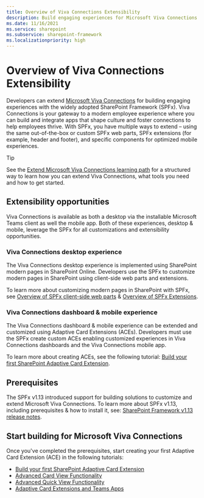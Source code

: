 ```yaml
---
title: Overview of Viva Connections Extensibility
description: Build engaging experiences for Microsoft Viva Connections with the SharePoint Framework.
ms.date: 11/16/2021
ms.service: sharepoint
ms.subservice: sharepoint-framework
ms.localizationpriority: high
---
```

# Overview of Viva Connections Extensibility

Developers can extend [Microsoft Viva Connections](https://www.microsoft.com/microsoft-viva) for building engaging experiences with the widely adopted SharePoint Framework (SPFx). Viva Connections is your gateway to a modern employee experience where you can build and integrate apps that shape culture and foster connections to help employees thrive. With SPFx, you have multiple ways to extend – using the same out-of-the-box or custom SPFx web parts, SPFx extensions (for example, header and footer), and specific components for optimized mobile experiences.

> [!TIP]
> See the [Extend Microsoft Viva Connections learning path](https://aka.ms/m365/dev/learn/connections) for a structured way to learn how you can extend Viva Connections, what tools you need and how to get started.

## Extensibility opportunities

Viva Connections is available as both a desktop via the installable Microsoft Teams client as well the mobile app. Both of these experiences, desktop & mobile, leverage the SPFx for all customizations and extensibility opportunities.

### Viva Connections desktop experience

The Viva Connections desktop experience is implemented using SharePoint modern pages in SharePoint Online. Developers use the SPFx to customize modern pages in SharePoint using client-side web parts and extensions.

To learn more about customizing modern pages in SharePoint with SPFx, see [Overview of SPFx client-side web parts](../web-parts/overview-client-side-web-parts.md) & [Overview of SPFx Extensions](../extensions/overview-extensions.md).

### Viva Connections dashboard & mobile experience

The Viva Connections dashboard & mobile experience can be extended and customized using Adaptive Card Extensions (ACEs). Developers must use the SPFx create custom ACEs enabling customized experiences in Viva Connections dashboards and the Viva Connections mobile app.

To learn more about creating ACEs, see the following tutorial: [Build your first SharePoint Adaptive Card Extension](get-started/build-first-sharepoint-adaptive-card-extension.md).

## Prerequisites

The SPFx v1.13 introduced support for building solutions to customize and extend Microsoft Viva Connections. To learn more about SPFx v1.13, including prerequisites & how to install it, see: [SharePoint Framework v1.13 release notes](../release-1.13.md).

## Start building for Microsoft Viva Connections

Once you've completed the prerequisites, start creating your first Adaptive Card Extension (ACE) in the following tutorials:

- [Build your first SharePoint Adaptive Card Extension](get-started/build-first-sharepoint-adaptive-card-extension.md)
- [Advanced Card View Functionality](get-started/advanced-card-view-functionality.md)
- [Advanced Quick View Functionality](get-started/advanced-quick-view-functionality.md)
- [Adaptive Card Extensions and Teams Apps](get-started/adaptive-card-extensions-and-teams.md)
